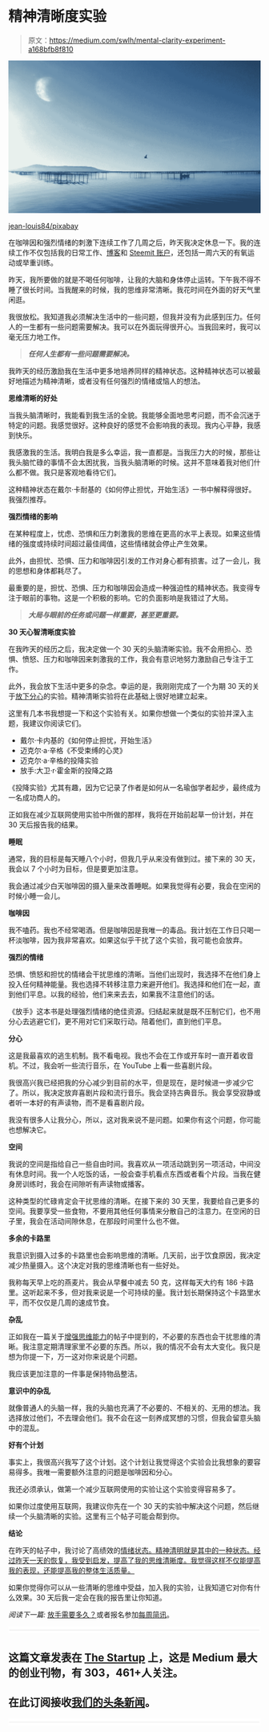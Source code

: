 # 精神清晰度实验

> 原文：<https://medium.com/swlh/mental-clarity-experiment-a168bfb8f810>

![](img/8bc9e9453712509739947b7620608258.png)

[jean-louis84/pixabay](https://pixabay.com/en/body-of-water-sky-nature-outdoor-3190623/)

在咖啡因和强烈情绪的刺激下连续工作了几周之后，昨天我决定休息一下。我的连续工作不仅包括我的日常工作、[博客](https://ideavisionaction.com/)和 [Steemit 账户](https://steemit.com/@bbilgin)，还包括一周六天的有氧运动或举重训练。

昨天，我所要做的就是不喝任何咖啡，让我的大脑和身体停止运转。下午我不得不睡了很长时间。当我醒来的时候，我的思维非常清晰。我花时间在外面的好天气里闲逛。

我很放松。我知道我必须解决生活中的一些问题，但我并没有为此感到压力。任何人的一生都有一些问题需要解决。我可以在外面玩得很开心。当我回来时，我可以毫无压力地工作。

> ***任何人生都有一些问题需要解决。***

我昨天的经历激励我在生活中更多地培养同样的精神状态。这种精神状态可以被最好地描述为精神清晰，或者没有任何强烈的情绪或恼人的想法。

**思维清晰的好处**

当我头脑清晰时，我能看到我生活的全貌。我能够全面地思考问题，而不会沉迷于特定的问题。我感觉很好。这种良好的感觉不会影响我的表现。我内心平静，我感到快乐。

我感激我的生活。我明白我是多么幸运，我一直都是。当我压力大的时候，那些让我头脑忙碌的事情不会太困扰我，当我头脑清晰的时候。这并不意味着我对他们什么都不做。我只是客观地看待它们。

这种精神状态在戴尔·卡耐基的《如何停止担忧，开始生活》一书中解释得很好。我强烈推荐。

**强烈情绪的影响**

在某种程度上，忧虑、恐惧和压力刺激我的思维在更高的水平上表现。如果这些情绪的强度或持续时间超过最佳阈值，这些情绪就会停止产生效果。

此外，由担忧、恐惧、压力和咖啡因引发的工作对身心都有损害。过了一会儿，我的思想和身体都耗尽了。

最重要的是，担忧、恐惧、压力和咖啡因会造成一种强迫性的精神状态。我变得专注于眼前的事物。这是一个积极的影响。它的负面影响是我错过了大局。

> ***大局与眼前的任务或问题一样重要，甚至更重要。***

**30 天心智清晰度实验**

在我昨天的经历之后，我决定做一个 30 天的头脑清晰实验。我不会用担心、恐惧、愤怒、压力和咖啡因来刺激我的工作，我会有意识地努力激励自己专注于工作。

此外，我会放下生活中更多的杂念。幸运的是，我刚刚完成了一个为期 30 天的关于[放下分心](https://ideavisionaction.com/personal-development/my-30-days-reduced-internet-usage-experiment/)的实验。精神清晰实验将在此基础上很好地建立起来。

这里有几本书我想提一下和这个实验有关。如果你想做一个类似的实验并深入主题，我建议你阅读它们。

*   戴尔·卡内基的《如何停止担忧，开始生活》
*   迈克尔·a·辛格《不受束缚的心灵》
*   迈克尔·a·辛格的投降实验
*   放手:大卫·r·霍金斯的投降之路

《投降实验》尤其有趣，因为它记录了作者是如何从一名瑜伽学者起步，最终成为一名成功商人的。

正如我在减少互联网使用实验中所做的那样，我将在开始前起草一份计划，并在 30 天后报告我的结果。

**睡眠**

通常，我的目标是每天睡八个小时，但我几乎从来没有做到过。接下来的 30 天，我会以 7 个小时为目标，但是要更加注意。

我会通过减少白天咖啡因的摄入量来改善睡眠。如果我觉得有必要，我会在空闲的时候小睡一会儿。

**咖啡因**

我不嗑药。我也不经常喝酒。但是咖啡因是我唯一的毒品。我计划在工作日只喝一杯淡咖啡，因为我非常喜欢。如果这似乎干扰了这个实验，我可能也会放弃。

**强烈的情绪**

恐惧、愤怒和担忧的情绪会干扰思维的清晰。当他们出现时，我选择不在他们身上投入任何精神能量。我也选择不转移注意力来避开他们。我选择和他们在一起，直到他们平息。以我的经验，他们来来去去，如果我不注意他们的话。

《放手》这本书是处理强烈情绪的绝佳资源。归结起来就是既不压制它们，也不用分心去逃避它们，更不用对它们采取行动。陪着他们，直到他们平息。

**分心**

这是我最喜欢的逃生机制。我不看电视。我也不会在工作或开车时一直开着收音机。不过，我会听一些流行音乐，在 YouTube 上看一些喜剧片段。

我很高兴我已经把我的分心减少到目前的水平，但是现在，是时候进一步减少它了。所以，我决定放弃喜剧片段和流行音乐。我会坚持古典音乐。我会享受寂静或者听一本好的有声读物，而不是看喜剧片段。

我没有很多人让我分心，所以，这对我来说不是问题。如果你有这个问题，你可能也想解决它。

**空间**

我说的空间是指给自己一些自由时间。我喜欢从一项活动跳到另一项活动，中间没有休息时间。我一个人吃饭的话，一般会查手机看点东西或者看个片段。当我在健身房训练时，我会在间隙听有声读物或播客。

这种类型的忙碌肯定会干扰思维的清晰。在接下来的 30 天里，我要给自己更多的空间。我要享受一些食物，不要用其他任何事情来分散自己的注意力。在空闲的日子里，我会在活动间隙休息，在那段时间里什么也不做。

**多余的卡路里**

我意识到摄入过多的卡路里也会影响思维的清晰。几天前，出于饮食原因，我决定减少热量摄入。这个决定对我的思维清晰也有一些好处。

我称每天早上吃的燕麦片。我会从早餐中减去 50 克，这样每天大约有 186 卡路里。这听起来不多，但对我来说是一个可持续的量。我计划长期保持这个卡路里水平，而不仅仅是几周的速成节食。

**杂乱**

正如我在一篇关于[增强思维能力](https://ideavisionaction.com/personal-development/how-to-boost-your-mind-power/)的帖子中提到的，不必要的东西也会干扰思维的清晰。我注意定期清理家里不必要的东西。所以，我的情况不会有太大变化。我只是想为你提一下，万一这对你来说是个问题。

我应该更加注意的一件事是保持物品整洁。

**意识中的杂乱**

就像普通人的头脑一样，我的头脑也充满了不必要的、不相关的、无用的想法。我选择放过他们，不去理会他们。我不会在这一刻养成冥想的习惯，但我会留意头脑中的混乱。

**好有个计划**

事实上，我很高兴我写了这个计划。这个计划让我觉得这个实验会比我想象的要容易得多。我唯一需要额外注意的问题是咖啡因和分心。

我还必须承认，做第一个减少互联网使用的实验让这个实验变得容易多了。

如果你过度使用互联网，我建议你先在一个 30 天的实验中解决这个问题，然后继续一个头脑清晰的实验。这里有三个帖子可能会帮到你。

**结论**

在昨天的帖子中，我讨论了高绩效的[情绪状态。精神清明就是其中的一种状态。经过昨天一天的恢复，我受到启发，提高了我的思维清晰度。我觉得这样不仅能提高我的表现，还能提高我的整体生活质量。](https://ideavisionaction.com/personal-development/optimal-emotional-state-for-maximum-performance/)

如果你觉得你可以从一些清晰的思维中受益，加入我的实验，让我知道它对你有什么效果。30 天后我一定会在我的报告里让你知道。

*阅读下一篇:* [放手需要多久？](https://ideavisionaction.com/personal-development/how-long-does-it-take-to-let-go/)或者报名参加[每周简讯](https://ideavisionaction.com/email-newsletter/)。

![](img/731acf26f5d44fdc58d99a6388fe935d.png)

## 这篇文章发表在 [The Startup](https://medium.com/swlh) 上，这是 Medium 最大的创业刊物，有 303，461+人关注。

## 在此订阅接收[我们的头条新闻](http://growthsupply.com/the-startup-newsletter/)。

![](img/731acf26f5d44fdc58d99a6388fe935d.png)